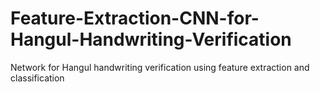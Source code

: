 # Feature-Extraction-CNN-for-Hangul-Handwriting-Verification
Network for Hangul handwriting verification using feature extraction and classification
